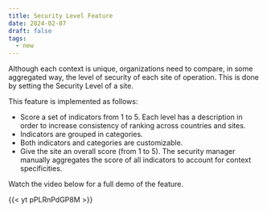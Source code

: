 ```yaml
---
title: Security Level Feature
date: 2024-02-07
draft: false
tags:
  - new
---
```


Although each context is unique, organizations need to compare, in some aggregated way, the level of security of each site of operation. This is done by setting the Security Level of a site.

This feature is implemented as follows:

- Score a set of indicators from 1 to 5. Each level has a description in order to increase consistency of ranking across countries and sites.
- Indicators are grouped in categories.
- Both indicators and categories are customizable.
- Give the site an overall score (from 1 to 5). The security manager manually aggregates the score of all indicators to account for context specificities.

Watch the video below for a full demo of the feature.

{{< yt pPLRnPdGP8M >}}